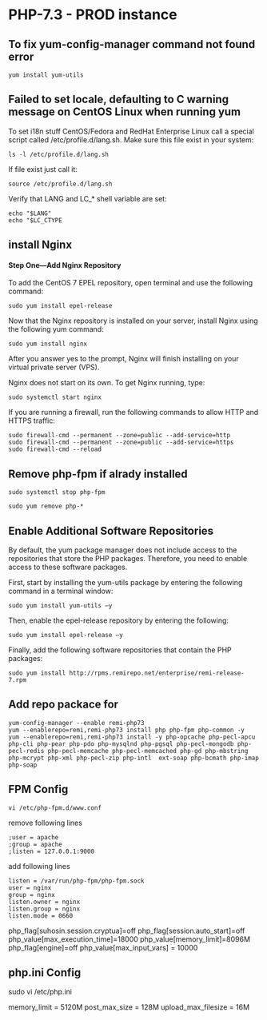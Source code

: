 # PHP-7.3 - PROD instance

## To fix yum-config-manager command not found error
    yum install yum-utils



## Failed to set locale, defaulting to C warning message on CentOS Linux when running yum    

To set i18n stuff CentOS/Fedora and RedHat Enterprise Linux call a special script called /etc/profile.d/lang.sh. Make sure this file exist in your system:

    ls -l /etc/profile.d/lang.sh

If file exist just call it:

    source /etc/profile.d/lang.sh

Verify that LANG and LC_* shell variable are set:

    echo "$LANG"
    echo "$LC_CTYPE

## install Nginx

#### Step One—Add Nginx Repository
To add the CentOS 7 EPEL repository, open terminal and use the following command:

    sudo yum install epel-release

Now that the Nginx repository is installed on your server, install Nginx using the following yum command:

    sudo yum install nginx

After you answer yes to the prompt, Nginx will finish installing on your virtual private server (VPS).

Nginx does not start on its own. To get Nginx running, type:

    sudo systemctl start nginx

If you are running a firewall, run the following commands to allow HTTP and HTTPS traffic:

    sudo firewall-cmd --permanent --zone=public --add-service=http 
    sudo firewall-cmd --permanent --zone=public --add-service=https
    sudo firewall-cmd --reload


## Remove php-fpm if alrady installed

    sudo systemctl stop php-fpm

    sudo yum remove php-*

## Enable Additional Software Repositories
By default, the yum package manager does not include access to the repositories that store the PHP packages. Therefore, you need to enable access to these software packages.

First, start by installing the yum-utils package by entering the following command in a terminal window:

    sudo yum install yum-utils –y

Then, enable the epel-release repository by entering the following:

    sudo yum install epel-release –y

Finally, add the following software repositories that contain the PHP packages:

    sudo yum install http://rpms.remirepo.net/enterprise/remi-release-7.rpm


## Add repo packace for 
    yum-config-manager --enable remi-php73
    yum --enablerepo=remi,remi-php73 install php php-fpm php-common -y
    yum --enablerepo=remi,remi-php73 install -y php-opcache php-pecl-apcu php-cli php-pear php-pdo php-mysqlnd php-pgsql php-pecl-mongodb php-pecl-redis php-pecl-memcache php-pecl-memcached php-gd php-mbstring php-mcrypt php-xml php-pecl-zip php-intl  ext-soap php-bcmath php-imap php-soap



## FPM Config

    vi /etc/php-fpm.d/www.conf

remove following lines

    ;user = apache
    ;group = apache
    ;listen = 127.0.0.1:9000

add following lines

    listen = /var/run/php-fpm/php-fpm.sock
    user = nginx
    group = nginx
    listen.owner = nginx
    listen.group = nginx
    listen.mode = 0660


php_flag[suhosin.session.cryptua]=off
php_flag[session.auto_start]=off
php_value[max_execution_time]=18000
php_value[memory_limit]=8096M
php_flag[engine]=off
php_value[max_input_vars] = 10000


## php.ini Config

sudo vi /etc/php.ini

memory_limit = 5120M
post_max_size = 128M
upload_max_filesize = 16M
